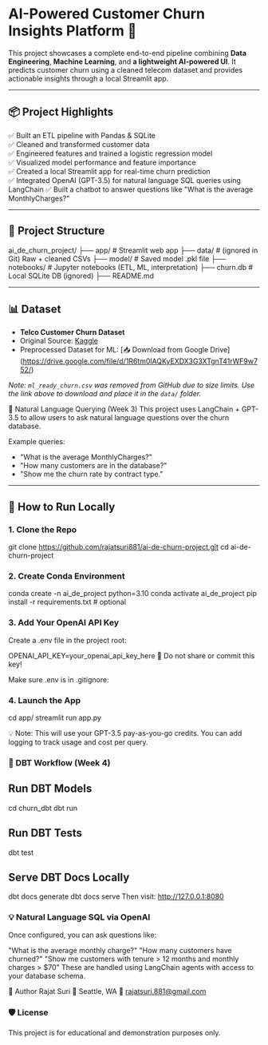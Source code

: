 # AI-Powered Customer Churn Insights Platform 🚀

This project showcases a complete end-to-end pipeline combining **Data Engineering**, **Machine Learning**, and **a lightweight AI-powered UI**. It predicts customer churn using a cleaned telecom dataset and provides actionable insights through a local Streamlit app.

---

## 📦 Project Highlights

✅ Built an ETL pipeline with Pandas & SQLite  
✅ Cleaned and transformed customer data  
✅ Engineered features and trained a logistic regression model  
✅ Visualized model performance and feature importance  
✅ Created a local Streamlit app for real-time churn prediction  
✅ Integrated OpenAI (GPT-3.5) for natural language SQL queries using LangChain
✅ Built a chatbot to answer questions like "What is the average MonthlyCharges?"

---

## 📁 Project Structure

ai_de_churn_project/
├── app/ # Streamlit web app
├── data/ # (ignored in Git) Raw + cleaned CSVs
├── model/ # Saved model .pkl file
├── notebooks/ # Jupyter notebooks (ETL, ML, interpretation)
├── churn.db # Local SQLite DB (ignored)
├── README.md


---

## 📊 Dataset

- **Telco Customer Churn Dataset**  
- Original Source: [Kaggle](https://www.kaggle.com/datasets/blastchar/telco-customer-churn)  
- Preprocessed Dataset for ML: [📥 Download from Google Drive] (https://drive.google.com/file/d/1R6tm0lAQKyEXDX3G3XTgnT41rWF9w752/)

*Note: `ml_ready_churn.csv` was removed from GitHub due to size limits. Use the link above to download and place it in the `data/` folder.*

🧠 Natural Language Querying (Week 3)
This project uses LangChain + GPT-3.5 to allow users to ask natural language questions over the churn database. 

Example queries:
- "What is the average MonthlyCharges?"
- "How many customers are in the database?"
- "Show me the churn rate by contract type."


---

## 🧪 How to Run Locally

### 1. Clone the Repo

git clone https://github.com/rajatsuri881/ai-de-churn-project.git
cd ai-de-churn-project

### 2. Create Conda Environment

conda create -n ai_de_project python=3.10
conda activate ai_de_project
pip install -r requirements.txt  # optional

### 3. Add Your OpenAI API Key
Create a .env file in the project root:

OPENAI_API_KEY=your_openai_api_key_here
🛑 Do not share or commit this key!

Make sure .env is in .gitignore:

### 4. Launch the App

cd app/
streamlit run app.py

💡 Note: This will use your GPT-3.5 pay-as-you-go credits. You can add logging to track usage and cost per query.

### 🧱 DBT Workflow (Week 4)
## Run DBT Models
cd churn_dbt
dbt run

## Run DBT Tests
dbt test

## Serve DBT Docs Locally
dbt docs generate
dbt docs serve
Then visit: http://127.0.0.1:8080

### 💡 Natural Language SQL via OpenAI
Once configured, you can ask questions like:

"What is the average monthly charge?"
"How many customers have churned?"
"Show me customers with tenure > 12 months and monthly charges > $70"
These are handled using LangChain agents with access to your database schema.



👤 Author
Rajat Suri
📍 Seattle, WA
📧 rajatsuri.881@gmail.com

### 🛡️ License
This project is for educational and demonstration purposes only.

